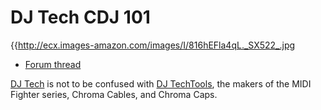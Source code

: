 # DJ Tech CDJ 101

{{<http://ecx.images-amazon.com/images/I/816hEFla4qL._SX522_.jpg>

  - [Forum thread](http://www.mixxx.org/forums/viewtopic.php?f=7&t=3693)

[DJ Tech](http://www.djtechpro.com/eng/index.php) is not to be confused
with [DJ TechTools](http://djtechtools.com/), the makers of the MIDI
Fighter series, Chroma Cables, and Chroma Caps.
